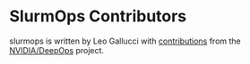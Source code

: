 # SlurmOps Contributors

slurmops is written by Leo Gallucci with [contributions](https://github.com/NVIDIA/deepops/graphs/contributors)
from the [NVIDIA/DeepOps](https://github.com/NVIDIA/deepops) project.
